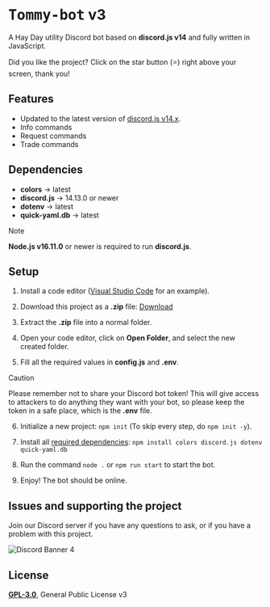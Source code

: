 # <samp>Tommy-bot</samp> v3

A Hay Day utility Discord bot based on **discord.js v14** and fully written in JavaScript.

Did you like the project? Click on the star button (⭐️) right above your screen, thank you!

## Features
- Updated to the latest version of [discord.js v14.x](https://github.com/discordjs/discord.js/releases).
- Info commands
- Request commands
- Trade commands

## Dependencies
- **colors** → latest
- **discord.js** → 14.13.0 or newer
- **dotenv** → latest
- **quick-yaml.db** → latest

> [!NOTE]
> **Node.js v16.11.0** or newer is required to run **discord.js**.

## Setup
1. Install a code editor ([Visual Studio Code](https://code.visualstudio.com/Download) for an example).
2. Download this project as a **.zip** file: [Download](https://github.com/TFAGaming/DiscordJS-V14-Bot-Template/archive/refs/heads/main.zip)
3. Extract the **.zip** file into a normal folder.
4. Open your code editor, click on **Open Folder**, and select the new created folder.

5. Fill all the required values in **config.js** and **.env**.

> [!CAUTION]
> Please remember not to share your Discord bot token! This will give access to attackers to do anything they want with your bot, so please keep the token in a safe place, which is the **.env** file.

6. Initialize a new project: `npm init` (To skip every step, do `npm init -y`).
7. Install all [required dependencies](#dependencies): `npm install colors discord.js dotenv quick-yaml.db`

8. Run the command `node .` or `npm run start` to start the bot. 
9. Enjoy! The bot should be online.


## Issues and supporting the project
Join our Discord server if you have any questions to ask, or if you have a problem with this project.

<img src="https://discord.com/api/guilds/1088138727504752743/widget.png?style=banner4" alt="Discord Banner 4"/>


## License
[**GPL-3.0**](./LICENSE), General Public License v3
